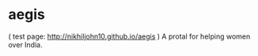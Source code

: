 aegis
=====
( test page: http://nikhiljohn10.github.io/aegis )
A protal for helping women over India.
